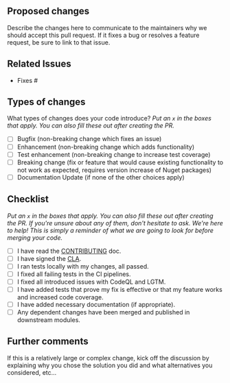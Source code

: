 ## Proposed changes

Describe the changes here to communicate to the maintainers why we should accept this pull request. If it fixes a bug or resolves a feature request, be sure to link to that issue.

## Related Issues

- Fixes #

## Types of changes

What types of changes does your code introduce?
_Put an `x` in the boxes that apply. You can also fill these out after creating the PR._

- [ ] Bugfix (non-breaking change which fixes an issue)
- [ ] Enhancement (non-breaking change which adds functionality)
- [ ] Test enhancement (non-breaking change to increase test coverage)
- [ ] Breaking change (fix or feature that would cause existing functionality to not work as expected, requires version increase of Nuget packages)
- [ ] Documentation Update (if none of the other choices apply)

## Checklist

_Put an `x` in the boxes that apply. You can also fill these out after creating the PR. If you're unsure about any of them, don't hesitate to ask. We're here to help! This is simply a reminder of what we are going to look for before merging your code._

- [ ] I have read the [CONTRIBUTING](https://github.com/OPCFoundation/UA-.NETStandard/blob/master/CONTRIBUTING.md) doc.
- [ ] I have signed the [CLA](https://opcfoundation.org/license/cla/ContributorLicenseAgreementv1.0.pdf).
- [ ] I ran tests locally with my changes, all passed.
- [ ] I fixed all failing tests in the CI pipelines. 
- [ ] I fixed all introduced issues with CodeQL and LGTM.
- [ ] I have added tests that prove my fix is effective or that my feature works and increased code coverage.
- [ ] I have added necessary documentation (if appropriate).
- [ ] Any dependent changes have been merged and published in downstream modules.

## Further comments

If this is a relatively large or complex change, kick off the discussion by explaining why you chose the solution you did and what alternatives you considered, etc...
